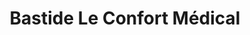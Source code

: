 ---
title: "Bastide Le Confort Médical"
url: /aix-en-provence/bastide-le-confort-medical/
shop: Sanitätshaus
---